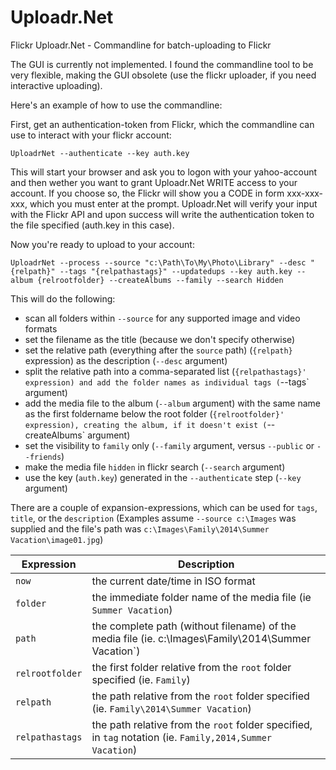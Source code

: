 # Uploadr.Net
Flickr Uploadr.Net - Commandline for batch-uploading to Flickr

The GUI is currently not implemented. I found the commandline tool to be very flexible, making the GUI obsolete (use the flickr uploader, if you need interactive uploading).

Here's an example of how to use the commandline:

First, get an authentication-token from Flickr, which the commandline can use to interact with your flickr account:

    UploadrNet --authenticate --key auth.key
    
This will start your browser and ask you to logon with your yahoo-account and then wether you want to grant Uploadr.Net WRITE access to your account. If you choose so, the Flickr will show you a CODE in form xxx-xxx-xxx, which you must enter at the prompt. Uploadr.Net will verify your input with the Flickr API and upon success will write the authentication token to the file specified (auth.key in this case).

Now you're ready to upload to your account:

    UploadrNet --process --source "c:\Path\To\My\Photo\Library" --desc "{relpath}" --tags "{relpathastags}" --updatedups --key auth.key --album {relrootfolder} --createAlbums --family --search Hidden 
    
This will do the following:
* scan all folders within `--source` for any supported image and video formats
* set the filename as the title (because we don't specify otherwise)
* set the relative path (everything after the `source` path) (`{relpath}` expression) as the description (`--desc` argument)
* split the relative path into a comma-separated list (`{relpathastags}' expression) and add the folder names as individual tags (`--tags` argument)
* add the media file to the album (`--album` argument) with the same name as the first foldername below the root folder (`{relrootfolder}' expression), creating the album, if it doesn't exist (`--createAlbums` argument)
* set the visibility to `family` only (`--family` argument, versus `--public` or `--friends`)
* make the media file `hidden` in flickr search (`--search` argument)
* use the key (`auth.key`) generated in the `--authenticate` step (`--key` argument)

There are a couple of expansion-expressions, which can be used for `tags`, `title`, or the `description`
(Examples assume `--source c:\Images` was supplied and the file's path was `c:\Images\Family\2014\Summer Vacation\image01.jpg`)

Expression | Description
--- | ---
`now` | the current date/time in ISO format
`folder` | the immediate folder name of the media file (ie `Summer Vacation`)
`path` | the complete path (without filename) of the media file (ie. c:\Images\Family\2014\Summer Vacation`)
`relrootfolder` | the first folder  relative from the `root` folder specified (ie. `Family`)
`relpath` | the path relative from the `root` folder specified (ie. `Family\2014\Summer Vacation`)
`relpathastags` | the path relative from the `root` folder specified, in `tag` notation (ie. `Family,2014,Summer Vacation`)

